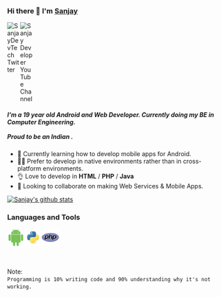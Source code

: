 ### Hi there 👋 I'm [Sanjay](https://twitter.com/SanjayDevTech)

<a href="https://twitter.com/SanjayDevTech">
  <img align="left" alt="SanjayDevTech Twitter" src="https://raw.githubusercontent.com/SanjayDevTech/SanjayDevTech/master/assets/twitter-circled.svg" width="30px">
</a>
<a href="">
  <img align="left" alt="Sanjay Developer YouTube Channel" src="https://raw.githubusercontent.com/SanjayDevTech/SanjayDevTech/master/assets/play-button.svg" width="30px">
</a>
<br clear="all"/>
<h5>
I'm a 19 year old Android and Web Developer. Currently doing my BE in Computer Engineering.<br/><br/>
Proud to be an Indian .
</h5>

- 🌱 Currently learning how to develop mobile apps for Android.
- 🙋‍♂️ Prefer to develop in native environments rather than in cross-platform environments.
- 👌 Love to develop in **HTML** / **PHP** / **Java**
- 👯 Looking to collaborate on making Web Services & Mobile Apps.

<a href="https://github.com/SanjayDevTech/">
  <img alt="Sanjay's github stats" src="https://github-readme-stats.vercel.app/api?username=SanjayDevTech&include_all_commits=true&show_icons=true&theme=nightowl" />
</a><br/>

### Languages and Tools
<img align="left" src="https://raw.githubusercontent.com/github/explore/80688e429a7d4ef2fca1e82350fe8e3517d3494d/topics/android/android.png" width="40px">
<img align="left" src="https://raw.githubusercontent.com/github/explore/80688e429a7d4ef2fca1e82350fe8e3517d3494d/topics/python/python.png" width="40px">
<img align="left" src="https://raw.githubusercontent.com/github/explore/ccc16358ac4530c6a69b1b80c7223cd2744dea83/topics/php/php.png" width="40px">
<br clear="all"/><br/><br/><br/>
Note:
<code>
Programming is 10% writing code and 90% understanding why it's not working.</code>
